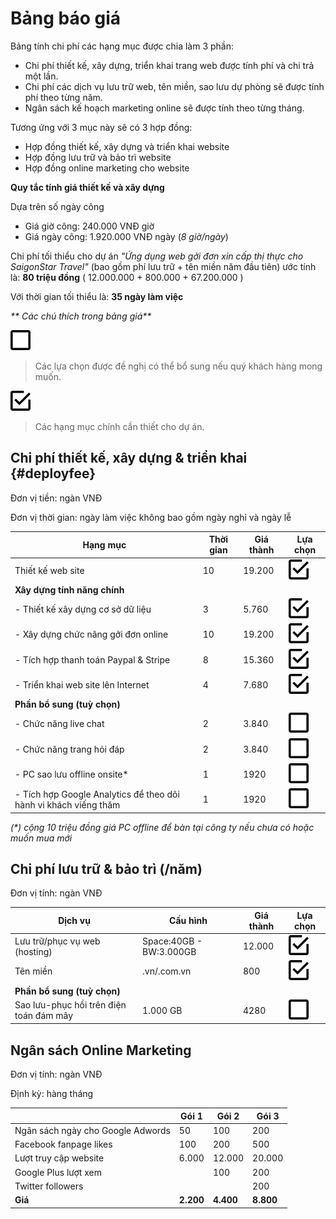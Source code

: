 # Bảng báo giá

Bảng tính chi phí các hạng mục được chia làm 3 phần:

* Chi phí thiết kế, xây dựng, triển khai trang web được tính phí và chi trả một lần.
* Chi phí các dịch vụ lưu trữ web, tên miền, sao lưu dự phòng sẽ được tính phí theo từng năm.
* Ngân sách kế hoạch marketing online sẽ được tính theo từng tháng.

Tương ứng với 3 mục này sẽ có 3 hợp đồng:

* Hợp đồng thiết kế, xây dựng và triển khai website
* Hợp đồng lưu trữ và bảo trì website
* Hợp đồng online marketing cho website

**Quy tắc tính giá thiết kế và xây dựng**

Dựa trên số ngày công

* Giá giờ công: 240.000 VNĐ giờ 
* Giá ngày công: 1.920.000 VNĐ ngày (_8 giờ/ngày_)

Chi phí tối thiểu cho dự án _"Ứng dụng web gởi đơn xin cấp thị thực cho SaigonStar Travel"_ \(bao gồm phí lưu trữ + tên miền năm đầu tiên\) ước tính là: **80 triệu đồng** \( 12.000.000 + 800.000 + 67.200.000 \)

Với thời gian tối thiểu là: **35 ngày làm việc**

_** Các chú thích trong bảng giá**_

![](/assets/check-blank.png)

> Các lựa chọn được đề nghị có thể bổ sung nếu quý khách hàng mong muốn.

![](/assets/check-check.png)

> Các hạng mục chính cần thiết cho dự án.

## Chi phí thiết kế, xây dựng & triển khai {#deployfee}

Đơn vị tiền: ngàn VNĐ

Đơn vị thời gian: ngày làm việc không bao gồm ngày nghỉ và ngày lễ

| Hạng mục | Thời gian | Giá thành | Lựa chọn |
| --- | --- | --- | --- |
| Thiết kế web site | 10 | 19.200 | ![          ](/assets/check-check.png) |
| **Xây dựng tính năng chính** |  |  |  |
| - Thiết kế xây dựng cơ sở dữ liệu | 3 | 5.760 | ![](/assets/check-check.png) |
| - Xây dựng chức năng gởi đơn online | 10 | 19.200 | ![](/assets/check-check.png) |
| - Tích hợp thanh toán Paypal & Stripe | 8 | 15.360 | ![](/assets/check-check.png) |
| - Triển khai web site lên Internet | 4 | 7.680 | ![](/assets/check-check.png) |
| **Phần bổ sung \(tuỳ chọn\)** |  |  |  |
| - Chức năng live chat | 2 | 3.840 | ![](/assets/check-blank.png) |
| - Chức năng trang hỏi đáp | 2 | 3.840 | ![](/assets/check-blank.png) |
| - PC sao lưu offline onsite\* | 1 | 1920 | ![](/assets/check-blank.png) |
| - Tích hợp Google Analytics để theo dõi hành vi khách viếng thăm | 1 | 1920 | ![](/assets/check-blank.png) |

_\(\*\) cộng 10 triệu đồng giá PC offline để bàn tại công ty nếu chưa có hoặc muốn mua mới_

## Chi phí lưu trữ & bảo trì \(\/năm\)

Đơn vị tính: ngàn VNĐ

| Dịch vụ | Cấu hình | Giá thành | Lựa chọn |
| --- | --- | --- | --- |
| Lưu trữ\/phục vụ web \(hosting\) | Space:40GB - BW:3.000GB | 12.000 | ![](/assets/check-check.png) |
| Tên miền | .vn\/.com.vn | 800 | ![](/assets/check-check.png) |
| **Phần bổ sung \(tuỳ chọn\)** |  |  |  |
| Sao lưu-phục hồi trên điện toán đám mây | 1.000 GB | 4280 | ![](/assets/check-blank.png) |

## Ngân sách Online Marketing

Đơn vị tính: ngàn VNĐ

Định kỳ: hàng tháng

|  | Gói 1 | Gói 2 | Gói 3 |
| --- | --- | --- |----|
|  Ngân sách ngày cho Google Adwords  | 50 | 100  | 200 |
|  Facebook fanpage likes | 100 | 200 | 500 |
|  Lượt truy cập website | 6.000 | 12.000  | 20.000 |
|  Google Plus lượt xem  |  | 100  | 200 |
|  Twitter followers |  |  | 200 |
| **Giá** | **2.200** | **4.400** | **8.800** |
